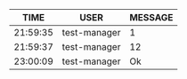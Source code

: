 TIME | USER | MESSAGE
--- | --- | ---
21:59:35 | test-manager | 1
21:59:37 | test-manager | 12
23:00:09 | test-manager | Ok
